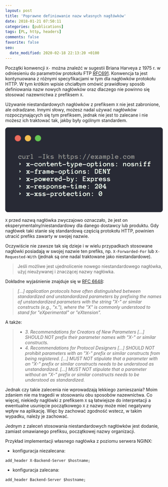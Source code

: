 ```yaml
---
layout: post
title: 'Poprawne definiowanie nazw własnych nagłówków'
date: 2018-01-21 07:50:11
categories: [publications]
tags: [PL, http, headers]
comments: false
favorite: false
seo:
  date_modified: 2020-02-18 22:13:20 +0100
---
```


Początki konwencji `X-` można znaleźć w sugestii Briana Harveya z 1975 r. w odniesieniu do parametrów protokołu FTP [RFC691](https://tools.ietf.org/html/rfc691). Konwencja ta jest kontynuowana z różnymi specyfikacjami w tym dla nagłówków protokołu HTTP. W tym krótkim wpisie chciałbym omówić prawidłowy sposób definiowania nazw nowych nagłówków oraz dlaczego nie powinno się stosować nazewnictwa z prefiksem `X`.

Używanie niestandardowych nagłówków z prefiksem `X` nie jest zabronione, ale odradzane. Innymi słowy, możesz nadal używać nagłówków rozpoczynających się tym prefiksem, jednak nie jest to zalecane i nie możesz ich traktować tak, jakby były ogólnym standardem.

<p align="center">
  <img src="/assets/img/posts/http_headers_x_prefix.png">
</p>

`X` przed nazwą nagłówka zwyczajowo oznaczało, że jest on eksperymentalny/niestandardowy dla danego dostawcy lub produktu. Gdy nagłówek taki stanie się standardową częścią protokołu HTTP, powinien utracić prefiks zawarty w swojej nazwie.

Oczywiście nie zawsze tak się dzieje i w wielu przypadkach stosowane nagłówki posiadają w swojej nazwie ten prefiks, np. `X-Forwarded-For` lub `X-Requested-With` (jednak są one nadal traktowane jako niestandardowe).

  > Jeśli możliwe jest ujednolicenie nowego niestandardowego nagłówka, użyj nieużywanej i znaczącej nazwy nagłówka.

Dokładne wyjaśnienie znajduje się w [RFC 6648](https://tools.ietf.org/html/rfc6648):

  > _[...] application protocols have often distinguished between standardized and unstandardized parameters by prefixing the names of unstandardized parameters with the string "X-" or similar constructs (e.g., "x."), where the "X" is commonly understood to stand for "eXperimental" or "eXtension"._

A także:

  > - _3. Recommendations for Creators of New Parameters [...] SHOULD NOT prefix their parameter names with "X-" or similar constructs._
  > - _4. Recommendations for Protocol Designers [...] SHOULD NOT prohibit parameters with an "X-" prefix or similar constructs from being registered. [...] MUST NOT stipulate that a parameter with an "X-" prefix or similar constructs needs to be understood as unstandardized. [...] MUST NOT stipulate that a parameter without an "X-" prefix or similar constructs needs to be understood as standardized._

Jednak czy takie zalecenia nie wprowadzają lekkiego zamieszania? Moim zdaniem nie ma tragedii w stosowaniu obu sposobów nazewnictwa. Co więcej, niekiedy nagłówki z prefiksem `X` są łatwiejsze do interpretacji a ewentualne usunięcie początkowego `X` z nazwy może mieć negatywny wpływ na aplikację. Więc by zachować zgodność wstecz, w takim wypadku, należy je zachować.

Jednym z zaleceń stosowania niestandardowych nagłówków jest dodanie, zamiast omawianego prefiksu, początkowej nazwy organizacji.

Przykład implementacji własnego nagłówka z poziomu serwera NGINX:

- konfiguracja niezalecana:

```nginx
add_header X-Backend-Server $hostname;
```

- konfiguracja zalecana:

```nginx
add_header Backend-Server $hostname;
```
